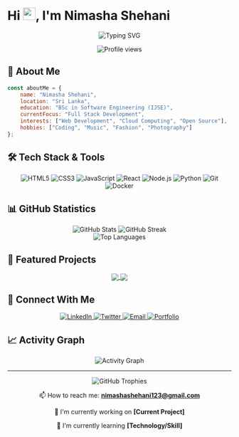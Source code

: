 # Hi <img src="https://media.giphy.com/media/hvRJCLFzcasrR4ia7z/giphy.gif" width="28">, I'm Nimasha Shehani

<p align="center">
  <img src="https://readme-typing-svg.herokuapp.com?font=Fira+Code&pause=1000&color=F7F7F7&center=true&vCenter=true&width=435&lines=Undergraduate+Software+Engineer;Full+Stack+Developer;Open+Source+Enthusiast" alt="Typing SVG" />
</p>

<div align="center">
  <img src="https://komarev.com/ghpvc/?username=nimashashehani123&label=Profile%20views&color=0e75b6&style=flat" alt="Profile views" />
</div>

## 🚀 About Me

```javascript
const aboutMe = {
    name: "Nimasha Shehani",
    location: "Sri Lanka",
    education: "BSc in Software Engineering (IJSE)",
    currentFocus: "Full Stack Development",
    interests: ["Web Development", "Cloud Computing", "Open Source"],
    hobbies: ["Coding", "Music", "Fashion", "Photography"]
};
```

## 🛠️ Tech Stack & Tools

<p align="center">
  <!-- Frontend -->
  <img src="https://img.shields.io/badge/HTML5-E34F26?style=for-the-badge&logo=html5&logoColor=white" alt="HTML5" />
  <img src="https://img.shields.io/badge/CSS3-1572B6?style=for-the-badge&logo=css3&logoColor=white" alt="CSS3" />
  <img src="https://img.shields.io/badge/JavaScript-F7DF1E?style=for-the-badge&logo=javascript&logoColor=black" alt="JavaScript" />
  <img src="https://img.shields.io/badge/React-20232A?style=for-the-badge&logo=react&logoColor=61DAFB" alt="React" />
  
  <!-- Backend -->
  <img src="https://img.shields.io/badge/Node.js-339933?style=for-the-badge&logo=nodedotjs&logoColor=white" alt="Node.js" />
  <img src="https://img.shields.io/badge/Python-3776AB?style=for-the-badge&logo=python&logoColor=white" alt="Python" />
  
  <!-- Tools -->
  <img src="https://img.shields.io/badge/Git-F05032?style=for-the-badge&logo=git&logoColor=white" alt="Git" />
  <img src="https://img.shields.io/badge/Docker-2CA5E0?style=for-the-badge&logo=docker&logoColor=white" alt="Docker" />
</p>

## 📊 GitHub Statistics

<div align="center">
  <img src="https://github-readme-stats.vercel.app/api?username=nimashashehani123&show_icons=true&theme=radical" alt="GitHub Stats" />
  <img src="https://github-readme-streak-stats.herokuapp.com/?user=nimashashehani123&theme=radical" alt="GitHub Streak" />
</div>

<div align="center">
  <img src="https://github-readme-stats.vercel.app/api/top-langs/?username=nimashashehani123&layout=compact&theme=radical" alt="Top Languages" />
</div>

## 🌟 Featured Projects

<div align="center">
  <a href="https://github.com/nimashashehani123/project1">
    <img align="center" src="https://github-readme-stats.vercel.app/api/pin/?username=nimashashehani123&repo=project1&theme=radical" />
  </a>
  <a href="https://github.com/nimashashehani123/project2">
    <img align="center" src="https://github-readme-stats.vercel.app/api/pin/?username=nimashashehani123&repo=project2&theme=radical" />
  </a>
</div>

## 🤝 Connect With Me

<p align="center">
  <a href="https://linkedin.com/in/nimashashehani123">
    <img src="https://img.shields.io/badge/LinkedIn-0077B5?style=for-the-badge&logo=linkedin&logoColor=white" alt="LinkedIn" />
  </a>
  <a href="https://twitter.com/nimashashehani123">
    <img src="https://img.shields.io/badge/Twitter-1DA1F2?style=for-the-badge&logo=twitter&logoColor=white" alt="Twitter" />
  </a>
  <a href="mailto:nimashashehani123@gmail.com">
    <img src="https://img.shields.io/badge/Email-D14836?style=for-the-badge&logo=gmail&logoColor=white" alt="Email" />
  </a>
  <a href="https://nimashashehani123.github.io/">
    <img src="https://img.shields.io/badge/Portfolio-000000?style=for-the-badge&logo=About.me&logoColor=white" alt="Portfolio" />
  </a>
</p>

## 📈 Activity Graph

<div align="center">
  <img src="https://activity-graph.herokuapp.com/graph?username=nimashashehani123&theme=react-dark" alt="Activity Graph" />
</div>

---

<p align="center">
  <img src="https://github-profile-trophy.vercel.app/?username=nimashashehani123&theme=radical&no-frame=true&no-bg=true&margin-w=4" alt="GitHub Trophies" />
</p>

<div align="center">
  
  📫 How to reach me: **nimashashehani123@gmail.com**
  
  🔭 I'm currently working on **[Current Project]**
  
  🌱 I'm currently learning **[Technology/Skill]**
  
</div>
